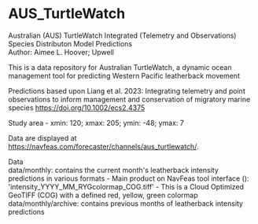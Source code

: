 # AUS_TurtleWatch
Australian (AUS) TurtleWatch Integrated (Telemetry and Observations) Species Distributon Model Predictions  
Author: Aimee L. Hoover; Upwell

This is a data repository for Australian TurtleWatch, a dynamic ocean management tool for predicting Western Pacific leatherback movement

Predictions based upon Liang et al. 2023: Integrating telemetry and point observations to inform management and conservation of migratory marine species 
https://doi.org/10.1002/ecs2.4375

Study area - xmin: 120; xmax: 205; ymin: -48; ymax: 7

Data are displayed at https://navfeas.com/forecaster/channels/aus_turtlewatch/.

Data  
data/monthly: contains the current month's leatherback intensity predictions in various formats
	- Main product on NavFeas tool interface (): 'intensity_YYYY_MM_RYGcolormap_COG.tiff'
		- This is a Cloud Optimized GeoTIFF (COG) with a defined red, yellow, green colormap
data/monthly/archive: contains previous months of leatherback intensity predictions  
